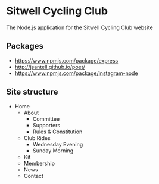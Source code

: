 # Sitwell Cycling Club

The Node.js application for the Sitwell Cycling Club website

## Packages

- https://www.npmjs.com/package/express
- http://jsantell.github.io/poet/
- https://www.npmjs.com/package/instagram-node

## Site structure

- Home
  - About
    - Committee
    - Supporters
    - Rules & Constitution
  - Club Rides
    - Wednesday Evening
    - Sunday Morning
  - Kit
  - Membership
  - News
  - Contact
